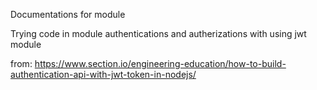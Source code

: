 Documentations for module

Trying code in module authentications and autherizations with using jwt module

from: https://www.section.io/engineering-education/how-to-build-authentication-api-with-jwt-token-in-nodejs/